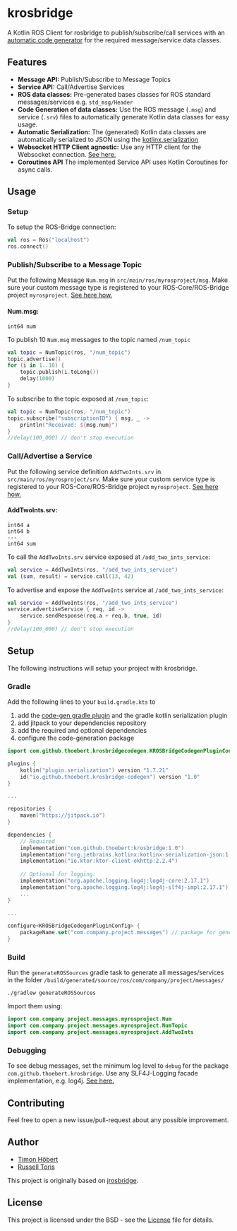 # krosbridge

A Kotlin ROS Client for rosbridge to publish/subscribe/call services with an [automatic code generator](https://github.com/thoebert/krosbridge-codegen) for the required message/service data classes. 

## Features

* **Message API:** Publish/Subscribe to Message Topics
* **Service API:** Call/Advertise Services
* **ROS data classes:** Pre-generated bases classes for ROS standard messages/services e.g. `std_msg/Header`
* **Code Generation of data classes:** Use the ROS message (`.msg`) and service (`.srv`) files to automatically generate Kotlin data classes for easy usage. 
* **Automatic Serialization:** The (generated) Kotlin data classes are automatically serialized to JSON using the [kotlinx.serialization](https://github.com/Kotlin/kotlinx.serialization)
* **Websocket HTTP Client agnostic:** Use any HTTP client for the Websocket connection. [See here.](https://ktor.io/docs/http-client-engines.html)
* **Coroutines API** The implemented Service API uses Kotlin Coroutines for async calls.

## Usage

### Setup

To setup the ROS-Bridge connection:

```kotlin
val ros = Ros("localhost")
ros.connect()
```

### Publish/Subscribe to a Message Topic

Put the following Message `Num.msg` in `src/main/ros/myrosproject/msg`. 
Make sure your custom message type is registered to your ROS-Core/ROS-Bridge project `myrosproject`. [See here how.](http://wiki.ros.org/ROS/Tutorials/CreatingMsgAndSrv)

#### Num.msg:
```
int64 num
```

To publish 10 `Num.msg` messages to the topic named `/num_topic` 

```kotlin
val topic = NumTopic(ros, "/num_topic")
topic.advertise()
for (i in 1..10) {
    topic.publish(i.toLong())
    delay(1000)
}
```

To subscribe to the topic exposed at `/num_topic`:

```kotlin
val topic = NumTopic(ros, "/num_topic")
topic.subscribe("subscriptionID") { msg, _ ->
    println("Received: ${msg.num}")
}
//delay(100_000) // don't stop execution
```

### Call/Advertise a Service

Put the following service definition `AddTwoInts.srv` in `src/main/ros/myrosproject/srv`. Make sure your custom service type is registered to your ROS-Core/ROS-Bridge project `myrosproject`. [See here how.](http://wiki.ros.org/ROS/Tutorials/CreatingMsgAndSrv)

#### AddTwoInts.srv:
```
int64 a
int64 b
---
int64 sum
```

To call the `AddTwoInts.srv` service exposed at `/add_two_ints_service`:

```kotlin
val service = AddTwoInts(ros, "/add_two_ints_service")
val (sum, result) = service.call(13, 42)
```

To advertise and expose the `AddTwoInts` service at `/add_two_ints_service`:

```kotlin
val service = AddTwoInts(ros, "/add_two_ints_service")
service.advertiseService { req, id ->
    service.sendResponse(req.a + req.b, true, id)
}
//delay(100_000) // don't stop execution
```

## Setup

The following instructions will setup your project with krosbridge.

### Gradle

Add the following lines to your `build.gradle.kts` to 
1) add the [code-gen gradle plugin](https://github.com/thoebert/krosbridge-codegen) and the gradle kotlin serialization plugin
2) add jitpack to your dependencies repository
3) add the required and optional dependencies
4) configure the code-generation package


```kotlin
import com.github.thoebert.krosbridgecodegen.KROSBridgeCodegenPluginConfig

plugins {
    kotlin("plugin.serialization") version "1.7.21"
    id("io.github.thoebert.krosbridge-codegen") version "1.0"
}

...

repositories {
    maven("https://jitpack.io")
}

dependencies {
    // Required
    implementation("com.github.thoebert:krosbridge:1.0")
    implementation("org.jetbrains.kotlinx:kotlinx-serialization-json:1.5.0")
    implementation("io.ktor:ktor-client-okhttp:2.2.4")
    
    // Optional for logging: 
    implementation("org.apache.logging.log4j:log4j-core:2.17.1")
    implementation("org.apache.logging.log4j:log4j-slf4j-impl:2.17.1")
    ...
}

...

configure<KROSBridgeCodegenPluginConfig> {
    packageName.set("com.company.project.messages") // package for generated data classes
}
```

### Build

Run the `generateROSSources` gradle task to generate all messages/services in the folder `/build/generated/source/ros/com/company/project/messages/` 
```shell
./gradlew generateROSSources
```

Import them using:

```kotlin
import com.company.project.messages.myrosproject.Num
import com.company.project.messages.myrosproject.NumTopic
import com.company.project.messages.myrosproject.AddTwoInts
```

### Debugging

To see debug messages, set the minimum log level to `debug` for the package `com.github.thoebert.krosbridge`.
Use any SLF4J-Logging facade implementation, e.g. log4j. [See here.](https://www.slf4j.org/manual.html#swapping)

## Contributing

Feel free to open a new issue/pull-request about any possible improvement.

## Author

* [Timon Höbert](https://github.com/thoebert)
* [Russell Toris](https://github.com/rctoris)

This project is originally based on [jrosbridge](https://github.com/rctoris/jrosbridge).

## License

This project is licensed under the BSD - see the [License](License) file for details.

